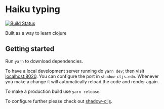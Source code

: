 # Haiku typing 
[![Build Status](https://travis-ci.org/jntn/haiku.svg?branch=master)](https://travis-ci.org/jntn/haiku)

Built as a way to learn clojure

## Getting started

Run `yarn` to download dependencies.

To have a local development server running do `yarn dev`; then visit
[localhost:8020](http://localhost:8020). You can configure the port in
`shadow-cljs.edn`. Whenever you make a change it will automatically reload the
code and render again.

To make a production build use `yarn release`.

To configure further please check out
[shadow-cljs](https://github.com/thheller/shadow-cljs).
